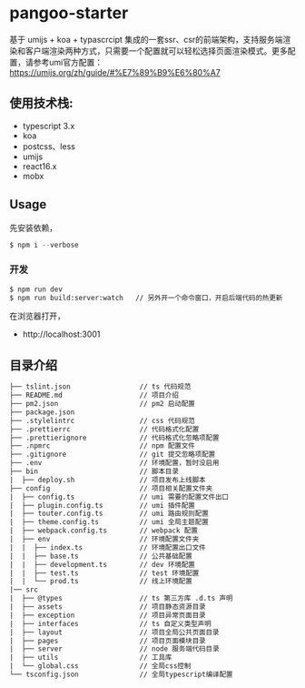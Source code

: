 # pangoo-starter  

基于 umijs + koa + typascrcipt 集成的一套ssr、csr的前端架构，支持服务端渲染和客户端渲染两种方式，只需要一个配置就可以轻松选择页面渲染模式。更多配置，请参考umi官方配置：https://umijs.org/zh/guide/#%E7%89%B9%E6%80%A7

## 使用技术栈:

* typescript 3.x
* koa
* postcss、less
* umijs
* react16.x
* mobx

## Usage

先安装依赖，

```js
$ npm i --verbose
```


### 开发

```sh
$ npm run dev
$ npm run build:server:watch   // 另外开一个命令窗口，开启后端代码的热更新
```

在浏览器打开，

* http://localhost:3001


## 目录介绍

```txt
├── tslint.json                 // ts 代码规范
├── README.md                   // 项目介绍
├── pm2.json                    // pm2 启动配置
├── package.json 
├── .stylelintrc                // css 代码规范
├── .prettierrc                 // 代码格式化配置
├── .prettierignore             // 代码格式化忽略项配置
├── .npmrc                      // npm 配置文件
├── .gitignore                  // git 提交忽略项配置
├── .env                        // 环境配置，暂时没启用
├── bin                         // 脚本目录
|  ├── deploy.sh                // 项目发布上线脚本
├── config                      // 项目相关配置文件夹
|  ├── config.ts                // umi 需要的配置文件出口
|  ├── plugin.config.ts         // umi 插件配置
|  ├── touter.config.ts         // umi 路由规则配置
|  ├── theme.config.ts          // umi 全局主题配置
|  ├── webpack.config.ts        // webpack 配置
|  ├── env                      // 环境配置文件夹
|  |  ├── index.ts              // 环境配置出口文件
|  |  ├── base.ts               // 公共基础配置
|  |  ├── development.ts        // dev 环境配置
|  |  ├── test.ts               // test 环境配置
|  |  └── prod.ts               // 线上环境配置
|── src
|  ├── @types                   // ts 第三方库 .d.ts 声明
|  ├── assets                   // 项目静态资源目录
|  ├── exception                // 项目异常页面目录
|  ├── interfaces               // ts 自定义类型声明
|  ├── layout                   // 项目全局公共页面目录
|  ├── pages                    // 项目页面模块目录
|  ├── server                   // node 服务端代码目录
|  ├── utils                    // 工具库
|  └── global.css               // 全局css控制
└── tsconfig.json               // 全局typescript编译配置
```
